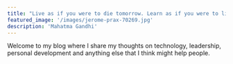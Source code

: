 ```yaml
---
title: "Live as if you were to die tomorrow. Learn as if you were to live forever."
featured_image: '/images/jerome-prax-70269.jpg'
description: 'Mahatma Gandhi'
---
```

Welcome to my blog where I share my thoughts on technology, leadership, personal development and anything else that I think might help people.
